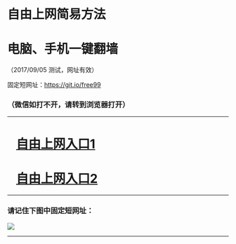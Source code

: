 ﻿# 自由上网简易方法

# 电脑、手机一键翻墙

（2017/09/05 测试，网址有效）

固定短网址：https://git.io/free99

### （微信如打不开，请转到浏览器打开）


***





# &nbsp;&nbsp; <a href="http://ft130722145.fwq-tz1001.xyz/fwqtz01.html?t=090500113509 " target="_blank">自由上网入口1</a>
# &nbsp;&nbsp; <a href="http://ft250930808.fwq-tz1002.xyz/fwqtz02.html?t=090500129417 " target="_blank">自由上网入口2</a>
***

### 请记住下图中固定短网址：

<img src="https://s3-us-west-2.amazonaws.com/fwq-1001/yjfq-20170905okok.png" /> 


***

